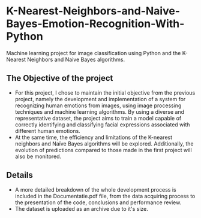 
# K-Nearest-Neighbors-and-Naive-Bayes-Emotion-Recognition-With-Python

Machine learning project for image classification using Python and the K-Nearest Neighbors and Naive Bayes algorithms.

## The Objective of the project

- For this project, I chose to maintain the initial objective from the previous project, namely the development and implementation of a system for recognizing human emotions from images, using image processing techniques and machine learning algorithms. By using a diverse and representative dataset, the project aims to train a model capable of correctly identifying and classifying facial expressions associated with different human emotions.
- At the same time, the efficiency and limitations of the K-nearest neighbors and Naïve Bayes algorithms will be explored. Additionally, the evolution of predictions compared to those made in the first project will also be monitored.







## Details

- A more detailed breakdown of the whole development process is included in the Documentatie.pdf file, from the data acquiring process to the presentation of the code, conclusions and performance review.
- The dataset is uploaded as an archive due to it's size.

